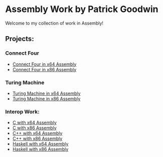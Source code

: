 # Assembly Work by Patrick Goodwin
Welcome to my collection of work in Assembly!

## Projects:

### Connect Four
- [Connect Four in x64 Assembly](https://github.com/pattygcoding/Connect-Four-Language-Tree/tree/main/assembly/x64)
- [Connect Four in x86 Assembly](https://github.com/pattygcoding/Connect-Four-Language-Tree/tree/main/assembly/x86)

### Turing Machine
- [Turing Machine in x64 Assembly](https://github.com/pattygcoding/Turing-Machines/tree/main/Assembly/64bit)
- [Turing Machine in x86 Assembly](https://github.com/pattygcoding/Turing-Machines/tree/main/Assembly/32bit)

### Interop Work:
- [C with x64 Assembly](https://github.com/pattygcoding/Interop-Samples/tree/main/C/C%20with%20Assembly%20(64bit))
- [C with x86 Assembly](https://github.com/pattygcoding/Interop-Samples/tree/main/C/C%20with%20Assembly%20(32bit))
- [C++ with x64 Assembly](https://github.com/pattygcoding/Interop-Samples/tree/main/C%2B%2B/C%2B%2B%20with%20Assembly%20(64bit))
- [C++ with x86 Assembly](https://github.com/pattygcoding/Interop-Samples/tree/main/C%2B%2B/C%2B%2B%20with%20Assembly%20(32bit))
- [Haskell with x64 Assembly](https://github.com/pattygcoding/Interop-Samples/tree/main/Haskell/Haskell%20with%20Assembly%20(64bit))
- [Haskell with x86 Assembly](https://github.com/pattygcoding/Interop-Samples/tree/main/Haskell/Haskell%20with%20Assembly%20(32bit))
